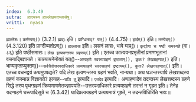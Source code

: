 ```yaml
---
index:  6.3.49
sutra:  ह्मदयस्य ह्मल्लेखयदण्लासेषु।
vritti:  nyasa
---
```


`ह्मल्लेशः`। `कर्मण्यण्()` (3.2.1) `ह्मद्यः` इति। `प्राग्धिताद्? यत्()` (4.4.75)। `हार्दम्()` इति। `तस्येदम्()` (4.3.120) इति प्राग्दीव्यतोऽण्()। `ह्मल्लासः` इति। लसनं लासः, भावे घञ्()। `कृद्योगा च षष्ठी समस्यते` (वा।८६) इति षष्ठीसमासः। 
`लेख इत्यणन्तस्य ग्रहणम्()` इति। एतच्च कात्ययनप्रभृतीनां प्रमाणभूतानां वचनाद्बिज्ञायते। कात्यायनेनोक्तं यत्()--`अण्ग्रहणे स्वरूपग्रहणं द्रष्टव्यम्(), कृतः? लेखग्रहणात्()` इति। भाष्यकृताप्युक्तम्()--`सर्वत्रैवोत्तरपदाधिकारे प्रत्ययग्रहणे स्वरपग्रहणं द्रष्टव्यम्(), कुतः? लेखगरहणात्()` इति। एतच्च वचनद्वयं कथमुपपद्यते? यदि लेख इत्यणन्तस्य ग्रहणं भवति, नान्यथा। अथ घञन्तस्यापि लेखशब्दस्य ग्रहणं कस्मान्न विज्ञायते? इत्याह--`घञि तु` इत्यादि। `एतदेव` इत्यादि। अण्ग्रहणादेव तदन्तस्य लेखशब्दस्य ग्रहणे सिद्धे तस्य पृथग्ग्रहणं क्रियणाणमेतज्ज्ञापयति--उत्तरपदाधिकारे प्रत्ययग्रहणे तदन्तं न गृह्रत इति। तेनेह यदण्ग्रहणे घरूपादिसूत्रे च (6.3.42) घादिप्रत्ययग्रहणे प्रत्ययमात्रं गृह्रते, न तदन्तविधिरिति भावः॥
